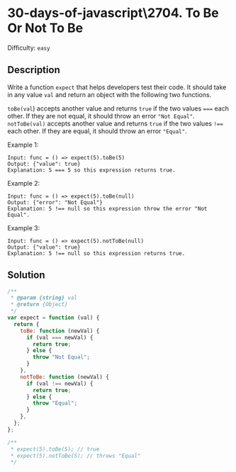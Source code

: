 # 30-days-of-javascript\2704. To Be Or Not To Be

Difficulty: `easy`

## Description

Write a function `expect` that helps developers test their code. It should take in any value `val` and return an object with the following two functions.

`toBe(val`) accepts another value and returns `true` if the two values `===` each other. If they are not equal, it should throw an error `"Not Equal"`.
`notToBe(val)` accepts another value and returns `true` if the two values `!==` each other. If they are equal, it should throw an error `"Equal"`.

Example 1:

```
Input: func = () => expect(5).toBe(5)
Output: {"value": true}
Explanation: 5 === 5 so this expression returns true.
```

Example 2:

```
Input: func = () => expect(5).toBe(null)
Output: {"error": "Not Equal"}
Explanation: 5 !== null so this expression throw the error "Not Equal".
```

Example 3:

```
Input: func = () => expect(5).notToBe(null)
Output: {"value": true}
Explanation: 5 !== null so this expression returns true.
```

## Solution

```js
/**
 * @param {string} val
 * @return {Object}
 */
var expect = function (val) {
  return {
    toBe: function (newVal) {
      if (val === newVal) {
        return true;
      } else {
        throw "Not Equal";
      }
    },
    notToBe: function (newVal) {
      if (val !== newVal) {
        return true;
      } else {
        throw "Equal";
      }
    },
  };
};

/**
 * expect(5).toBe(5); // true
 * expect(5).notToBe(5); // throws "Equal"
 */
```
